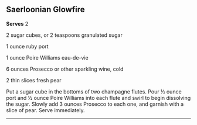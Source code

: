 ﻿## Saerloonian Glowfire

**Serves** 2

2 sugar cubes, or 2 teaspoons granulated sugar

1 ounce ruby port

1 ounce Poire Williams eau-de-vie

6 ounces Prosecco or other sparkling wine, cold

2 thin slices fresh pear

Put a sugar cube in the bottoms of two champagne flutes. Pour ½ ounce port and ½ ounce Poire Williams into each flute and swirl to begin dissolving the sugar. Slowly add 3 ounces Prosecco to each one, and garnish with a slice of pear. Serve immediately.

---

